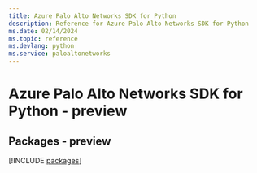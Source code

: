 ```yaml
---
title: Azure Palo Alto Networks SDK for Python
description: Reference for Azure Palo Alto Networks SDK for Python
ms.date: 02/14/2024
ms.topic: reference
ms.devlang: python
ms.service: paloaltonetworks
---
```

# Azure Palo Alto Networks SDK for Python - preview
## Packages - preview
[!INCLUDE [packages](palo-alto-networks-index.md)]